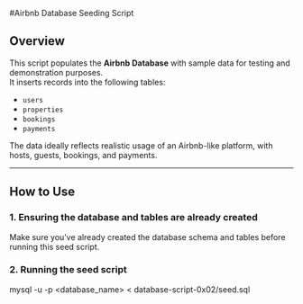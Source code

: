 #Airbnb Database Seeding Script

## Overview
This script populates the **Airbnb Database** with sample data for testing and demonstration purposes.  
It inserts records into the following tables:
- `users`
- `properties`
- `bookings`
- `payments`

The data ideally reflects realistic usage of an Airbnb-like platform, with hosts, guests, bookings, and payments.

---

## How to Use

### 1. Ensuring the database and tables are already created
Make sure you’ve already created the database schema and tables before running this seed script.

### 2️. Running the seed script
mysql -u <username> -p <database_name> < database-script-0x02/seed.sql

